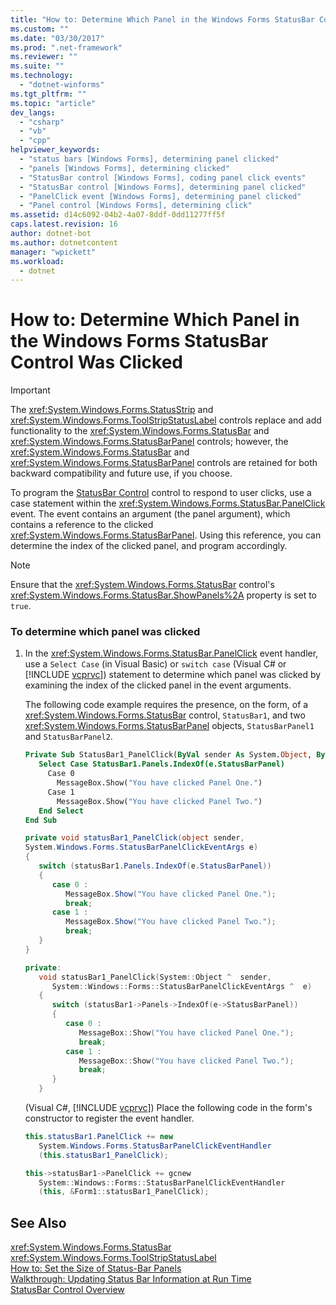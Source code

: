 ```yaml
---
title: "How to: Determine Which Panel in the Windows Forms StatusBar Control Was Clicked"
ms.custom: ""
ms.date: "03/30/2017"
ms.prod: ".net-framework"
ms.reviewer: ""
ms.suite: ""
ms.technology: 
  - "dotnet-winforms"
ms.tgt_pltfrm: ""
ms.topic: "article"
dev_langs: 
  - "csharp"
  - "vb"
  - "cpp"
helpviewer_keywords: 
  - "status bars [Windows Forms], determining panel clicked"
  - "panels [Windows Forms], determining clicked"
  - "StatusBar control [Windows Forms], coding panel click events"
  - "StatusBar control [Windows Forms], determining panel clicked"
  - "PanelClick event [Windows Forms], determining panel clicked"
  - "Panel control [Windows Forms], determining click"
ms.assetid: d14c6092-04b2-4a07-8ddf-0dd11277ff5f
caps.latest.revision: 16
author: dotnet-bot
ms.author: dotnetcontent
manager: "wpickett"
ms.workload: 
  - dotnet
---
```

# How to: Determine Which Panel in the Windows Forms StatusBar Control Was Clicked
> [!IMPORTANT]
>  The <xref:System.Windows.Forms.StatusStrip> and <xref:System.Windows.Forms.ToolStripStatusLabel> controls replace and add functionality to the <xref:System.Windows.Forms.StatusBar> and <xref:System.Windows.Forms.StatusBarPanel> controls; however, the <xref:System.Windows.Forms.StatusBar> and <xref:System.Windows.Forms.StatusBarPanel> controls are retained for both backward compatibility and future use, if you choose.  
  
 To program the [StatusBar Control](../../../../docs/framework/winforms/controls/statusbar-control-windows-forms.md) control to respond to user clicks, use a case statement within the <xref:System.Windows.Forms.StatusBar.PanelClick> event. The event contains an argument (the panel argument), which contains a reference to the clicked <xref:System.Windows.Forms.StatusBarPanel>. Using this reference, you can determine the index of the clicked panel, and program accordingly.  
  
> [!NOTE]
>  Ensure that the <xref:System.Windows.Forms.StatusBar> control's <xref:System.Windows.Forms.StatusBar.ShowPanels%2A> property is set to `true`.  
  
### To determine which panel was clicked  
  
1. In the <xref:System.Windows.Forms.StatusBar.PanelClick> event handler, use a `Select Case` (in Visual Basic) or `switch case` (Visual C# or [!INCLUDE [vcprvc](../../../../includes/vcprvc-md.md)]) statement to determine which panel was clicked by examining the index of the clicked panel in the event arguments.  
  
    The following code example requires the presence, on the form, of a <xref:System.Windows.Forms.StatusBar> control, `StatusBar1`, and two <xref:System.Windows.Forms.StatusBarPanel> objects, `StatusBarPanel1` and `StatusBarPanel2`.  
  
   ```vb  
   Private Sub StatusBar1_PanelClick(ByVal sender As System.Object, ByVal e As System.Windows.Forms.StatusBarPanelClickEventArgs) Handles StatusBar1.PanelClick  
      Select Case StatusBar1.Panels.IndexOf(e.StatusBarPanel)  
        Case 0  
          MessageBox.Show("You have clicked Panel One.")  
        Case 1  
          MessageBox.Show("You have clicked Panel Two.")  
      End Select  
   End Sub  
   ```  
  
   ```csharp  
   private void statusBar1_PanelClick(object sender,   
   System.Windows.Forms.StatusBarPanelClickEventArgs e)  
   {  
      switch (statusBar1.Panels.IndexOf(e.StatusBarPanel))  
      {  
         case 0 :  
            MessageBox.Show("You have clicked Panel One.");  
            break;  
         case 1 :  
            MessageBox.Show("You have clicked Panel Two.");  
            break;  
      }  
   }  
   ```  
  
   ```cpp  
   private:  
      void statusBar1_PanelClick(System::Object ^  sender,  
         System::Windows::Forms::StatusBarPanelClickEventArgs ^  e)  
      {  
         switch (statusBar1->Panels->IndexOf(e->StatusBarPanel))  
         {  
            case 0 :  
               MessageBox::Show("You have clicked Panel One.");  
               break;  
            case 1 :  
               MessageBox::Show("You have clicked Panel Two.");  
               break;  
         }  
      }  
   ```  
  
    (Visual C#, [!INCLUDE [vcprvc](../../../../includes/vcprvc-md.md)]) Place the following code in the form's constructor to register the event handler.  
  
   ```csharp  
   this.statusBar1.PanelClick += new   
      System.Windows.Forms.StatusBarPanelClickEventHandler   
      (this.statusBar1_PanelClick);  
   ```  
  
   ```cpp  
   this->statusBar1->PanelClick += gcnew  
      System::Windows::Forms::StatusBarPanelClickEventHandler  
      (this, &Form1::statusBar1_PanelClick);  
   ```  
  
## See Also  
 <xref:System.Windows.Forms.StatusBar>  
 <xref:System.Windows.Forms.ToolStripStatusLabel>  
 [How to: Set the Size of Status-Bar Panels](../../../../docs/framework/winforms/controls/how-to-set-the-size-of-status-bar-panels.md)  
 [Walkthrough: Updating Status Bar Information at Run Time](../../../../docs/framework/winforms/controls/walkthrough-updating-status-bar-information-at-run-time.md)  
 [StatusBar Control Overview](../../../../docs/framework/winforms/controls/statusbar-control-overview-windows-forms.md)
